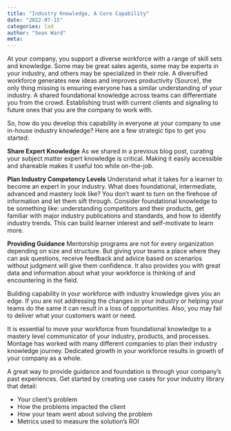 ```yaml
---
title: "Industry Knowledge, A Core Capability"
date: "2022-07-15"
categories: lxd 
author: "Sean Ward"
meta:
--- 
```


At your company, you support a diverse workforce with a range of skill sets and knowledge. Some may be great sales agents, some may be experts in your industry, and others may be specialized in their role. A diversified workforce generates new ideas and improves productivity (Source), the only thing missing is ensuring everyone has a similar understanding of your industry. A shared foundational knowledge across teams can differentiate you from the crowd. Establishing trust with current clients and signaling to future ones that you are the company to work with.

So, how do you develop this capability in everyone at your company to use in-house industry knowledge? Here are a few strategic tips to get you started:

**Share Expert Knowledge**
As we shared in a previous blog post, curating your subject matter expert knowledge is critical. Making it easily accessible and shareable makes it useful too while on-the-job.

**Plan Industry Competency Levels**
Understand what it takes for a learner to become an expert in your industry. What does foundational, intermediate, advanced and mastery look like? You don’t want to turn on the firehose of information and let them sift through. Consider foundational knowledge to be something like: understanding competitors and their products, get familiar with major industry publications and standards, and how to identify industry trends. This can build learner interest and self-motivate to learn more.

**Providing Guidance**
Mentorship programs are not for every organization depending on size and structure. But giving your teams a place where they can ask questions, receive feedback and advice based on scenarios without judgment will give them confidence. It also provides you with great data and information about what your workforce is thinking of and encountering in the field.

Building capability in your workforce with industry knowledge gives you an edge. If you are not addressing the changes in your industry or helping your teams do the same it can result in a loss of opportunities. Also, you may fail to deliver what your customers want or need.

It is essential to move your workforce from foundational knowledge to a mastery level communicator of your industry, products, and processes. Montage has worked with many different companies to plan their industry knowledge journey.  Dedicated growth in your workforce results in growth of your company as a whole. 

A great way to provide guidance and foundation is through your company’s past experiences. Get started by creating use cases for your industry library that detail:
- Your client’s problem
- How the problems impacted the client
- How your team went about solving the problem
- Metrics used to measure the solution’s ROI
